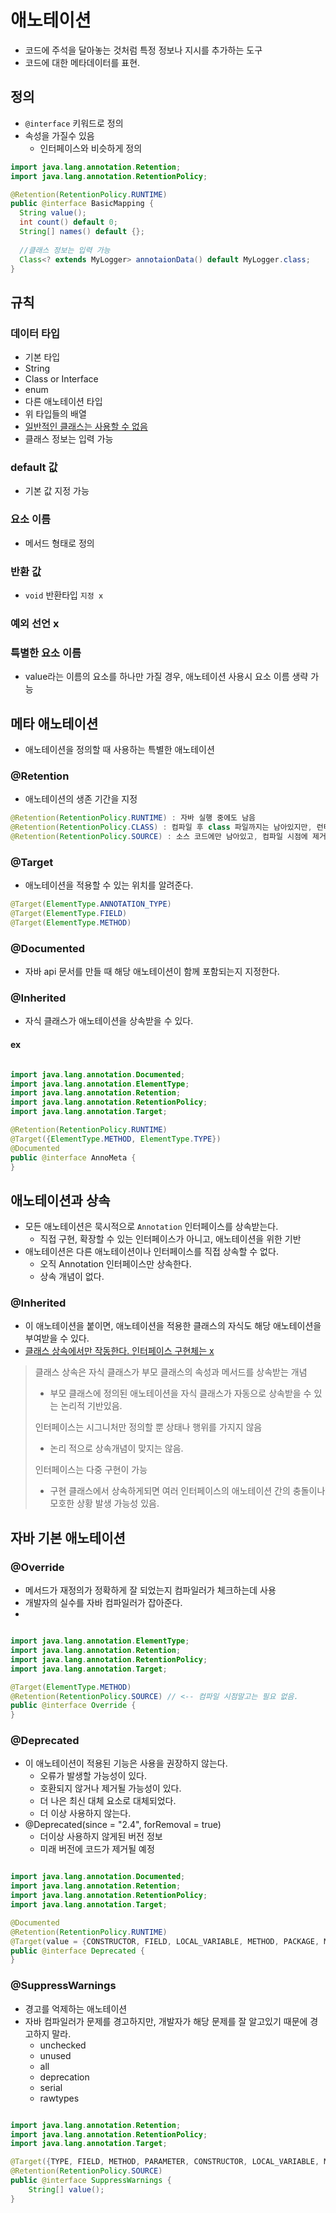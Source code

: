 # 애노테이션
- 코드에 주석을 달아놓는 것처럼 특정 정보나 지시를 추가하는 도구
- 코드에 대한 메타데이터를 표현.

## 정의
- `@interface` 키워드로 정의
- 속성을 가질수 있음
  - 인터페이스와 비슷하게 정의
```java
import java.lang.annotation.Retention;
import java.lang.annotation.RetentionPolicy;

@Retention(RetentionPolicy.RUNTIME)
public @interface BasicMapping { 
  String value();
  int count() default 0;
  String[] names() default {};
  
  //클래스 정보는 입력 가능
  Class<? extends MyLogger> annotaionData() default MyLogger.class;
}
```

## 규칙
### 데이터 타입
- 기본 타입
- String
- Class or Interface
- enum
- 다른 애노테이션 타입
- 위 타입들의 배열
- <u>일반적인 클래스는 사용할 수 없음</u>
- 클래스 정보는 입력 가능
### default 값
- 기본 값 지정 가능
### 요소 이름
- 메서드 형태로 정의
### 반환 값
- `void` 반환타입 `지정 x`
### 예외 선언 x
### 특별한 요소 이름
- value라는 이름의 요소를 하나만 가질 경우, 애노테이션 사용시 요소 이름 생략 가능

## 메타 애노테이션
- 애노테이션을 정의할 때 사용하는 특별한 애노테이션

### @Retention
- 애노테이션의 생존 기간을 지정
```java
@Retention(RetentionPolicy.RUNTIME) : 자바 실행 중에도 남음
@Retention(RetentionPolicy.CLASS) : 컴파일 후 class 파일까지는 남아있지만, 런타임에 제거(기본 값)
@Retention(RetentionPolicy.SOURCE) : 소스 코드에만 남아있고, 컴파일 시점에 제거
```
### @Target
- 애노테이션을 적용할 수 있는 위치를 알려준다.
```java
@Target(ElementType.ANNOTATION_TYPE)
@Target(ElementType.FIELD)
@Target(ElementType.METHOD)
```

### @Documented
- 자바 api 문서를  만들 때 해당 애노테이션이 함께 포함되는지 지정한다.

### @Inherited
- 자식 클래스가 애노테이션을 상속받을 수 있다.

#### ex

```java

import java.lang.annotation.Documented;
import java.lang.annotation.ElementType;
import java.lang.annotation.Retention;
import java.lang.annotation.RetentionPolicy;
import java.lang.annotation.Target;

@Retention(RetentionPolicy.RUNTIME)
@Target({ElementType.METHOD, ElementType.TYPE})
@Documented
public @interface AnnoMeta {
}
```

## 애노테이션과 상속
- 모든 애노테이션은 묵시적으로 `Annotation` 인터페이스를 상속받는다.
  - 직접 구현, 확장할 수 있는 인터페이스가 아니고, 애노테이션을 위한 기반
- 애노테이션은 다른 애노테이션이나 인터페이스를 직접 상속할 수 없다.
  - 오직 Annotation 인터페이스만 상속한다.
  - 상속 개념이 없다.

### @Inherited
- 이 애노테이션을 붙이면, 애노테이션을 적용한 클래스의 자식도 해당 애노테이션을 부여받을 수 있다.
- <u>클래스 상속에서만 작동한다. 인터페이스 구현체는 x</u>
> 클래스 상속은 자식 클래스가 부모 클래스의 속성과 메서드를 상속받는 개념
> - 부모 클래스에 정의된 애노테이션을 자식 클래스가 자동으로 상속받을 수 있는 논리적 기반있음.
> 
> 인터페이스는 시그니처만 정의할 뿐 상태나 행위를 가지지 않음
>  - 논리 적으로 상속개념이 맞지는 않음.
> 
> 인터페이스는 다중 구현이 가능
> - 구현 클래스에서 상속하게되면 여러 인터페이스의 애노테이션 간의 충돌이나 모호한 상황 발생 가능성 있음.

## 자바 기본 애노테이션

### @Override
- 메서드가 재정의가 정확하게 잘 되었는지 컴파일러가 체크하는데 사용
- 개발자의 실수를 자바 컴파일러가 잡아준다.
- 

```java

import java.lang.annotation.ElementType;
import java.lang.annotation.Retention;
import java.lang.annotation.RetentionPolicy;
import java.lang.annotation.Target;

@Target(ElementType.METHOD)
@Retention(RetentionPolicy.SOURCE) // <-- 컴파일 시점말고는 필요 없음.
public @interface Override {
}
```
### @Deprecated
- 이 애노테이션이 적용된 기능은 사용을 권장하지 않는다.
  - 오류가 발생할 가능성이 있다.
  - 호환되지 않거나 제거될 가능성이 있다.
  - 더 나은 최신 대체 요소로 대체되었다.
  - 더 이상 사용하지 않는다.
- @Deprecated(since = "2.4", forRemoval = true)
  - 더이상 사용하지 않게된 버전 정보
  - 미래 버전에 코드가 제거될 예정
```java

import java.lang.annotation.Documented;
import java.lang.annotation.Retention;
import java.lang.annotation.RetentionPolicy;
import java.lang.annotation.Target;

@Documented
@Retention(RetentionPolicy.RUNTIME)
@Target(value = {CONSTRUCTOR, FIELD, LOCAL_VARIABLE, METHOD, PACKAGE, MODULE, PARAMETER, TYPE})
public @interface Deprecated {
}
```
### @SuppressWarnings
- 경고를 억제하는 애노테이션
- 자바 컴파일러가 문제를 경고하지만, 개발자가 해당 문제를 잘 알고있기 때문에 경고하지 말라.
  - unchecked
  - unused
  - all
  - deprecation
  - serial
  - rawtypes

```java

import java.lang.annotation.Retention;
import java.lang.annotation.RetentionPolicy;
import java.lang.annotation.Target;

@Target({TYPE, FIELD, METHOD, PARAMETER, CONSTRUCTOR, LOCAL_VARIABLE, MODULE})
@Retention(RetentionPolicy.SOURCE)
public @interface SuppressWarnings {
	String[] value();
}
```

